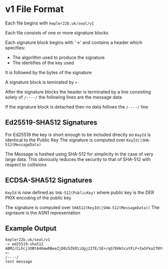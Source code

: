 # v1 File Format

Each file begins with `kepler22b.uk/seal/v1`

Each file consists of one or more signature blocks

Each signature block begins with '->' and contains a header which specifies:
 * The algorithm used to produce the signature
 * The identifies of the key used

It is followed by the bytes of the signature

A signature block is teminated by `<-`

After the signature blocks the header is terminated by a line consisting solely of `/----/` the following lines are the message data

If the signature block is detached then no data follows the `/----/` line

## Ed25519-SHA512 Signatures

For Ed25519 the key is short enough to be included directly so `KeyId` is identical to the Public Key
The signature is computed over `KeyId||SHA-512(MessageData)`

The Message is hashed using SHA-512 for simplicity in the case of very large data. This obviously reduces the security to that of SHA-512 with respect to collisions

## ECDSA-SHA512 Signatures

`KeyId` is now defined as `SHA-512(PublicKey)` where public key is the DER PKIX encoding of the public key

The signature is computed over `SHA512(KeyId||SHA-512(MessageData))` The signtaure is the ASN1 representation


## Example Output
```
kepler22b.uk/seal/v1
-> ed25519-sha512
ABM2/CLhcj3OBtA46mwRBeeZjD0z5ZkR1iQgj2ITE/SE+/qG7EHkScuYFLF+IwSFka2fNYxLfwTta0Pbf16eDA
<-
/----/
test message
```